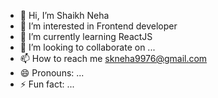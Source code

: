 - 👋 Hi, I’m Shaikh Neha
- 👀 I’m interested in Frontend developer
- 🌱 I’m currently learning ReactJS
- 💞️ I’m looking to collaborate on ...
- 📫 How to reach me skneha9976@gmail.com
- 😄 Pronouns: ...
- ⚡ Fun fact: ...

<!---
skneha9976/skneha9976 is a ✨ special ✨ repository because its `README.md` (this file) appears on your GitHub profile.
You can click the Preview link to take a look at your changes.
--->
